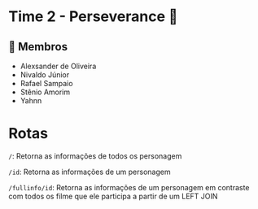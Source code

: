 # Time 2 - Perseverance :facepunch:
## :pushpin: Membros

- Alexsander de Oliveira
- Nivaldo Júnior
- Rafael Sampaio
- Stênio Amorim
- Yahnn
# Rotas

`/`: Retorna as informações de todos os personagem

`/id`: Retorna as informações de um personagem

`/fullinfo/id`: Retorna as informações de um personagem em contraste com todos os filme que ele participa a partir de um LEFT JOIN




